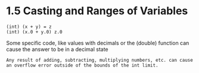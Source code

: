 # 1.5 Casting and Ranges of Variables
```
(int) (x + y) = z
(int) (x.0 + y.0) z.0
```
Some specific code, like values with decimals or the (double) function can cause the answer to be in a decimal state

```
Any result of adding, subtracting, multiplying numbers, etc. can cause an overflow error outside of the bounds of the int limit.
```